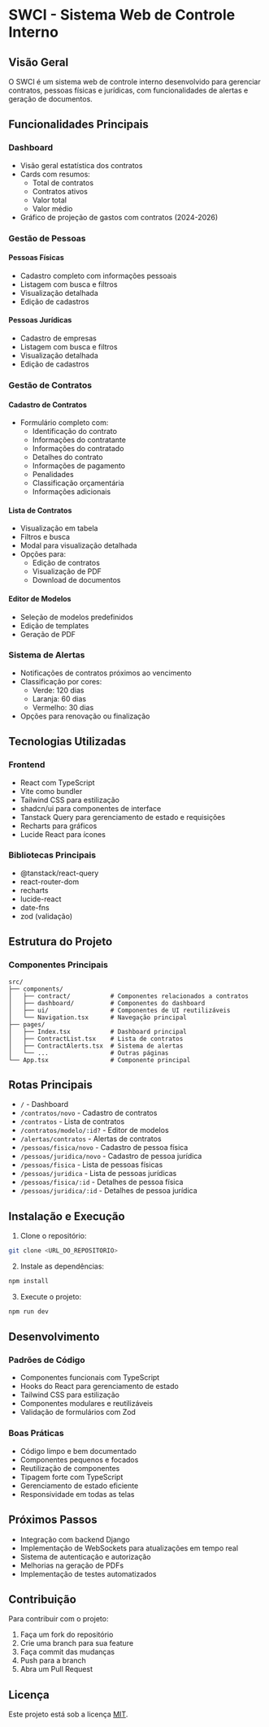 # SWCI - Sistema Web de Controle Interno

## Visão Geral
O SWCI é um sistema web de controle interno desenvolvido para gerenciar contratos, pessoas físicas e jurídicas, com funcionalidades de alertas e geração de documentos.

## Funcionalidades Principais

### Dashboard
- Visão geral estatística dos contratos
- Cards com resumos:
  - Total de contratos
  - Contratos ativos
  - Valor total
  - Valor médio
- Gráfico de projeção de gastos com contratos (2024-2026)

### Gestão de Pessoas

#### Pessoas Físicas
- Cadastro completo com informações pessoais
- Listagem com busca e filtros
- Visualização detalhada
- Edição de cadastros

#### Pessoas Jurídicas
- Cadastro de empresas
- Listagem com busca e filtros
- Visualização detalhada
- Edição de cadastros

### Gestão de Contratos

#### Cadastro de Contratos
- Formulário completo com:
  - Identificação do contrato
  - Informações do contratante
  - Informações do contratado
  - Detalhes do contrato
  - Informações de pagamento
  - Penalidades
  - Classificação orçamentária
  - Informações adicionais

#### Lista de Contratos
- Visualização em tabela
- Filtros e busca
- Modal para visualização detalhada
- Opções para:
  - Edição de contratos
  - Visualização de PDF
  - Download de documentos

#### Editor de Modelos
- Seleção de modelos predefinidos
- Edição de templates
- Geração de PDF

### Sistema de Alertas
- Notificações de contratos próximos ao vencimento
- Classificação por cores:
  - Verde: 120 dias
  - Laranja: 60 dias
  - Vermelho: 30 dias
- Opções para renovação ou finalização

## Tecnologias Utilizadas

### Frontend
- React com TypeScript
- Vite como bundler
- Tailwind CSS para estilização
- shadcn/ui para componentes de interface
- Tanstack Query para gerenciamento de estado e requisições
- Recharts para gráficos
- Lucide React para ícones

### Bibliotecas Principais
- @tanstack/react-query
- react-router-dom
- recharts
- lucide-react
- date-fns
- zod (validação)

## Estrutura do Projeto

### Componentes Principais

```
src/
├── components/
│   ├── contract/           # Componentes relacionados a contratos
│   ├── dashboard/          # Componentes do dashboard
│   ├── ui/                 # Componentes de UI reutilizáveis
│   └── Navigation.tsx      # Navegação principal
├── pages/
│   ├── Index.tsx           # Dashboard principal
│   ├── ContractList.tsx    # Lista de contratos
│   ├── ContractAlerts.tsx  # Sistema de alertas
│   └── ...                 # Outras páginas
└── App.tsx                 # Componente principal
```

## Rotas Principais

- `/` - Dashboard
- `/contratos/novo` - Cadastro de contratos
- `/contratos` - Lista de contratos
- `/contratos/modelo/:id?` - Editor de modelos
- `/alertas/contratos` - Alertas de contratos
- `/pessoas/fisica/novo` - Cadastro de pessoa física
- `/pessoas/juridica/novo` - Cadastro de pessoa jurídica
- `/pessoas/fisica` - Lista de pessoas físicas
- `/pessoas/juridica` - Lista de pessoas jurídicas
- `/pessoas/fisica/:id` - Detalhes de pessoa física
- `/pessoas/juridica/:id` - Detalhes de pessoa jurídica

## Instalação e Execução

1. Clone o repositório:
```bash
git clone <URL_DO_REPOSITORIO>
```

2. Instale as dependências:
```bash
npm install
```

3. Execute o projeto:
```bash
npm run dev
```

## Desenvolvimento

### Padrões de Código
- Componentes funcionais com TypeScript
- Hooks do React para gerenciamento de estado
- Tailwind CSS para estilização
- Componentes modulares e reutilizáveis
- Validação de formulários com Zod

### Boas Práticas
- Código limpo e bem documentado
- Componentes pequenos e focados
- Reutilização de componentes
- Tipagem forte com TypeScript
- Gerenciamento de estado eficiente
- Responsividade em todas as telas

## Próximos Passos
- Integração com backend Django
- Implementação de WebSockets para atualizações em tempo real
- Sistema de autenticação e autorização
- Melhorias na geração de PDFs
- Implementação de testes automatizados

## Contribuição
Para contribuir com o projeto:
1. Faça um fork do repositório
2. Crie uma branch para sua feature
3. Faça commit das mudanças
4. Push para a branch
5. Abra um Pull Request

## Licença
Este projeto está sob a licença [MIT](https://opensource.org/licenses/MIT).